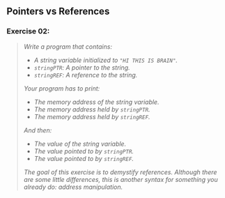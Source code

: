 ## Pointers vs References
### Exercise 02:

> <i>Write a program that contains:
>
> * A string variable initialized to `"HI THIS IS BRAIN"`.
> * `stringPTR`: A pointer to the string.
> * `stringREF`: A reference to the string.
> 
> Your program has to print:
> * The memory address of the string variable.
> * The memory address held by `stringPTR`.
> * The memory address held by `stringREF`.
> 
> And then:
> * The value of the string variable.
> * The value pointed to by `stringPTR`.
> * The value pointed to by `stringREF`.
>
> The goal of this exercise is to demystify references. Although there are some little differences, this is another syntax
for something you already do: address manipulation.</i>
